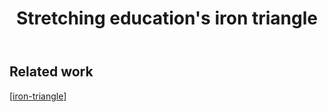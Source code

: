 ﻿---
tags:
- seek
title: Stretching education's iron triangle
type: note
---
## Related work

[[iron-triangle]]


[//begin]: # "Autogenerated link references for markdown compatibility"
[iron-triangle]: ../sense/Design/iron-triangle "Iron Triangle"
[//end]: # "Autogenerated link references"